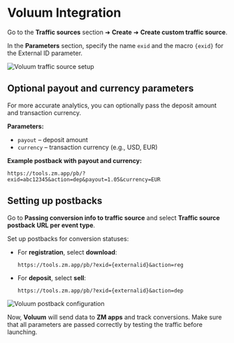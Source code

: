 # Voluum Integration

Go to the **Traffic sources** section ➜ **Create** ➜ **Create custom traffic source**.

In the **Parameters** section, specify the name `exid` and the macro `{exid}` for the External ID parameter.

![Voluum traffic source setup](/img/5.10/image1.png)

## Optional payout and currency parameters

For more accurate analytics, you can optionally pass the deposit amount and transaction currency.

**Parameters:**

- `payout` – deposit amount
- `currency` – transaction currency (e.g., USD, EUR)

**Example postback with payout and currency:**
```
https://tools.zm.app/pb/?exid=abc12345&action=dep&payout=1.05&currency=EUR
```

## Setting up postbacks

Go to **Passing conversion info to traffic source** and select **Traffic source postback URL per event type**.

Set up postbacks for conversion statuses:

- For **registration**, select **download**: 
  ```
  https://tools.zm.app/pb/?exid={externalid}&action=reg
  ```

- For **deposit**, select **sell**: 
  ```
  https://tools.zm.app/pb/?exid={externalid}&action=dep
  ```

![Voluum postback configuration](/img/5.10/image2.png)

Now, **Voluum** will send data to **ZM apps** and track conversions. Make sure that all parameters are passed correctly by testing the traffic before launching.